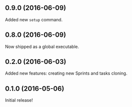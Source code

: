 ## 0.9.0 (2016-06-09)

Added new `setup` command.

## 0.8.0 (2016-06-09)

Now shipped as a global executable.

## 0.2.0 (2016-06-03)

Added new features: creating new Sprints and tasks cloning.

## 0.1.0 (2016-05-06)

Initial release!

